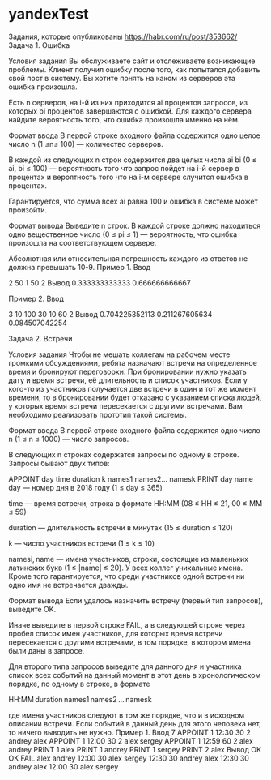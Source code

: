 # yandexTest
Задания, которые опубликованы https://habr.com/ru/post/353662/
Задача 1. Ошибка

Условия задания
Вы обслуживаете сайт и отслеживаете возникающие проблемы. Клиент получил ошибку после того, как попытался добавить свой пост в систему. Вы хотите понять на каком из серверов эта ошибка произошла.

Есть n серверов, на i-й из них приходится ai процентов запросов, из которых bi процентов завершаются с ошибкой. Для каждого сервера найдите вероятность того, что ошибка произошла именно на нём.

Формат ввода
В первой строке входного файла содержится одно целое число n (1 ≤n≤ 100) — количество серверов.

В каждой из следующих n строк содержится два целых числа ai bi (0 ≤ ai, bi ≤ 100) — вероятность того что запрос пойдет на i-й сервер в процентах и вероятность того что на i-м сервере случится ошибка в процентах.

Гарантируется, что сумма всех ai равна 100 и ошибка в системе может произойти.

Формат вывода
Выведите n строк. В каждой строке должно находиться одно вещественное число (0 ≤ pi ≤ 1) — вероятность, что ошибка произошла на соответствующем сервере.

Абсолютная или относительная погрешность каждого из ответов не должна превышать 10-9.
Пример 1.
Ввод

2
50 1
50 2
Вывод
0.333333333333
0.666666666667

Пример 2.
Ввод

3
10 100
30 10
60 2
Вывод
0.704225352113
0.211267605634
0.084507042254

Задача 2. Встречи

Условия задания
Чтобы не мешать коллегам на рабочем месте громкими обсуждениями, ребята назначают встречи на определенное время и бронируют переговорки. При бронировании нужно указать дату и время встречи, её длительность и список участников. Если у кого-то из участников получается две встречи в один и тот же момент времени, то в бронировании будет отказано с указанием списка людей, у которых время встречи пересекается с другими встречами. Вам необходимо реализовать прототип такой системы.

Формат ввода
В первой строке входного файла содержится одно число n (1 ≤ n ≤ 1000) — число запросов.

В следующих n строках содержатся запросы по одному в строке. Запросы бывают двух типов:

APPOINT day time duration k names1 names2… namesk
PRINT day name
day — номер дня в 2018 году (1 ≤ day ≤ 365)

time — время встречи, строка в формате HH:MM (08 ≤ HH ≤ 21, 00 ≤ MM ≤ 59)

duration — длительность встречи в минутах (15 ≤ duration ≤ 120)

k — число участников встречи (1 ≤ k ≤ 10)

namesi, name — имена участников, строки, состоящие из маленьких латинских букв (1 ≤ |name| ≤ 20). У всех коллег уникальные имена. Кроме того гарантируется, что среди участников одной встречи ни одно имя не встречается дважды.

Формат вывода
Если удалось назначить встречу (первый тип запросов), выведите OK.

Иначе выведите в первой строке FAIL, а в следующей строке через пробел список имен участников, для которых время встречи пересекается с другими встречами, в том порядке, в котором имена были даны в запросе.

Для второго типа запросов выведите для данного дня и участника список всех событий на данный момент в этот день в хронологическом порядке, по одному в строке, в формате

HH:MM duration names1 names2 … namesk

где имена участников следуют в том же порядке, что и в исходном описании встречи. Если событий в данный день для этого человека нет, то ничего выводить не нужно.
Пример 1.
Ввод
7
APPOINT 1 12:30 30 2 andrey alex
APPOINT 1 12:00 30 2 alex sergey
APPOINT 1 12:59 60 2 alex andrey
PRINT 1 alex
PRINT 1 andrey
PRINT 1 sergey
PRINT 2 alex
Вывод
OK
OK
FAIL
alex andrey
12:00 30 alex sergey
12:30 30 andrey alex
12:30 30 andrey alex
12:00 30 alex sergey

